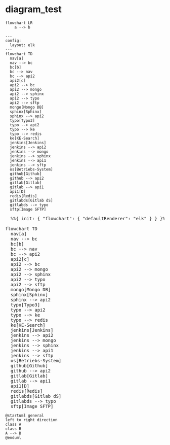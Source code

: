 # diagram_test

```mermaid
flowchart LR
    a --> b
```


```mermaid
---
config:
  layout: elk
---
flowchart TD
  nav[a]
  nav --> bc
  bc[b]
  bc --> nav
  bc --> api2
  api2[c]
  api2 --> bc
  api2 --> mongo
  api2 --> sphinx
  api2 --> typo
  api2 --> sftp
  mongo[Mongo DB]
  sphinx[Sphinx]
  sphinx --> api2
  typo[Typo3]
  typo --> api2
  typo --> ke
  typo --> redis
  ke[KE-Search]
  jenkins[Jenkins]
  jenkins --> api2
  jenkins --> mongo
  jenkins --> sphinx
  jenkins --> api1
  jenkins --> sftp
  os[Betriebs-System]
  github[Github]
  github --> api2
  gitlab[Gitlab]
  gitlab --> api1
  api1[D]
  redis[Redis]
  gitlabds[Gitlab dS]
  gitlabds --> typo
  sftp[Image SFTP]
```
<pre class="mermaid">
  %%{ init: { "flowchart": { "defaultRenderer": "elk" } } }%%

flowchart TD
  nav[a]
  nav --> bc
  bc[b]
  bc --> nav
  bc --> api2
  api2[c]
  api2 --> bc
  api2 --> mongo
  api2 --> sphinx
  api2 --> typo
  api2 --> sftp
  mongo[Mongo DB]
  sphinx[Sphinx]
  sphinx --> api2
  typo[Typo3]
  typo --> api2
  typo --> ke
  typo --> redis
  ke[KE-Search]
  jenkins[Jenkins]
  jenkins --> api2
  jenkins --> mongo
  jenkins --> sphinx
  jenkins --> api1
  jenkins --> sftp
  os[Betriebs-System]
  github[Github]
  github --> api2
  gitlab[Gitlab]
  gitlab --> api1
  api1[D]
  redis[Redis]
  gitlabds[Gitlab dS]
  gitlabds --> typo
  sftp[Image SFTP]
</pre>

<script type="module">
  import mermaid from "https://cdn.jsdelivr.net/npm/mermaid@latest/dist/mermaid.esm.min.mjs"
  import elkLayouts from "https://cdn.jsdelivr.net/npm/@mermaid-js/layout-elk@latest/dist/mermaid-layout-elk.esm.min.mjs"

  mermaid.registerLayoutLoaders(elkLayouts)
  mermaid.initialize({ startOnLoad: true })
</script>


```plantuml
@startuml general
left to right direction
class A
class B
A --> B
@enduml
```
